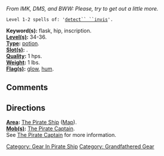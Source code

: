 *From IMK, DMS, and BWW: Please, try to get out a little more.*

`Level 1-2 spells of: '`[`detect`` ``invis`](Detect_Invis "wikilink")`'.`

**Keyword(s):** flask, hip, inscription.  
**[Level(s)](Object_Level "wikilink"):** 34-36.  
**[Type](:Category:_Object_Types "wikilink"):**
[potion](:Category:_Potions "wikilink").  
**[Slot(s)](Object_Slots "wikilink"):** <held>.  
**[Quality](Object_Quality "wikilink"):** 1 hps.  
**[Weight](Object_Weight "wikilink"):** 1 lbs.  
**[Flag(s)](:Category:_Object_Flags "wikilink"):**
[glow](Glow_Flag "wikilink"), [hum](Hum_Flag "wikilink").  

## Comments

## Directions

**[Area](:Category:_Areas "wikilink"):** [The Pirate
Ship](:Category:_Pirate_Ship "wikilink")
([Map](Pirate_Ship_Map "wikilink")).  
**[Mob(s)](:Category:_Mobs "wikilink"):** [The Pirate
Captain](Pirate_Captain "wikilink").  
See [The Pirate Captain](Pirate_Captain "wikilink") for more
information.  

[Category: Gear In Pirate
Ship](Category:_Gear_In_Pirate_Ship "wikilink") [Category: Grandfathered
Gear](Category:_Grandfathered_Gear "wikilink")
